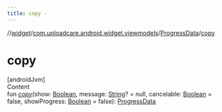```yaml
---
title: copy -
---
```

//[widget](../../index.md)/[com.uploadcare.android.widget.viewmodels](../index.md)/[ProgressData](index.md)/[copy](copy.md)



# copy  
[androidJvm]  
Content  
fun [copy](copy.md)(show: [Boolean](https://kotlinlang.org/api/latest/jvm/stdlib/kotlin/-boolean/index.html), message: [String](https://kotlinlang.org/api/latest/jvm/stdlib/kotlin/-string/index.html)? = null, cancelable: [Boolean](https://kotlinlang.org/api/latest/jvm/stdlib/kotlin/-boolean/index.html) = false, showProgress: [Boolean](https://kotlinlang.org/api/latest/jvm/stdlib/kotlin/-boolean/index.html) = false): [ProgressData](index.md)  




